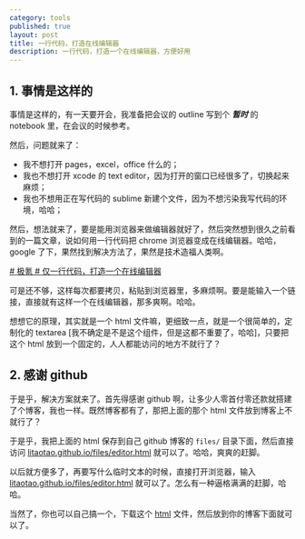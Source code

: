 ```yaml
---
category: tools
published: true
layout: post
title: 一行代码，打造在线编辑器
description: 一行代码，打造一个在线编辑器，方便好用
---
```



## 1. 事情是这样的


事情是这样的，有一天要开会，我准备把会议的 outline 写到个 ***暂时*** 的 notebook 里，在会议的时候参考。

然后，问题就来了：

- 我不想打开 pages，excel，office 什么的；
- 我也不想打开 xcode 的 text editor，因为打开的窗口已经很多了，切换起来麻烦；
- 我也不想用正在写代码的 sublime 新建个文件，因为不想污染我写代码的环境，哈哈；

然后，想法就来了，要是能用浏览器来做编辑器就好了，然后突然想到很久之前看到的一篇文章，说如何用一行代码把 chrome 浏览器变成在线编辑器。哈哈，google 了下，果然找到解决方法了，果然是技术造福人类啊。

[# 极氪 # 仅一行代码，打造一个在线编辑器](http://36kr.com/p/201096.html)

可是还不够，这样每次都要拷贝，粘贴到浏览器里，多麻烦啊。要是能输入一个链接，直接就有这样一个在线编辑器，那多爽啊。哈哈。

想想它的原理，其实就是一个 html 文件嘛，更细致一点，就是一个很简单的，定制化的 textarea [我不确定是不是这个组件，但是这都不重要了，哈哈]，只要把这个 html 放到一个固定的，人人都能访问的地方不就行了？


## 2. 感谢 github

于是乎，解决方案就来了。首先得感谢 github 啊，让多少人零首付零还款就搭建了个博客，我也一样。既然博客都有了，那把上面的那个 html 文件放到博客上不就行了？

于是乎，我把上面的 html 保存到自己 github 博客的 `files/` 目录下面，然后直接访问 [litaotao.github.io/files/editor.html](http://litaotao.github.io/files/editor.html) 就可以了。哈哈，爽爽的赶脚。

以后就方便多了，再要写什么临时文本的时候，直接打开浏览器，输入 [litaotao.github.io/files/editor.html](http://litaotao.github.io/files/editor.html) 就可以了。怎么有一种逼格满满的赶脚，哈哈。

当然了，你也可以自己搞一个，下载这个 [html](https://github.com/litaotao/litaotao.github.io/raw/master/files/editor.html) 文件，然后放到你的博客下面就可以了。
